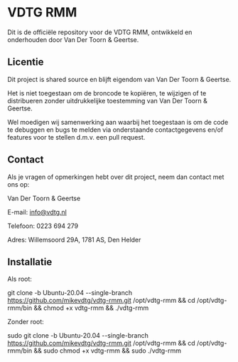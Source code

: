 # VDTG RMM

Dit is de officiële repository voor de VDTG RMM, ontwikkeld en onderhouden door Van Der Toorn & Geertse.

## Licentie

Dit project is shared source en blijft eigendom van Van Der Toorn & Geertse.

Het is niet toegestaan om de broncode te kopiëren, te wijzigen of te distribueren zonder uitdrukkelijke toestemming van Van Der Toorn & Geertse.

Wel moedigen wij samenwerking aan waarbij het toegestaan is om de code te debuggen en bugs te melden via onderstaande contactgegevens en/of features voor te stellen d.m.v. een pull request.

## Contact

Als je vragen of opmerkingen hebt over dit project, neem dan contact met ons op:

Van Der Toorn & Geertse

E-mail: info@vdtg.nl

Telefoon: 0223 694 279

Adres: Willemsoord 29A, 1781 AS, Den Helder

## Installatie

Als root:

git clone -b Ubuntu-20.04 --single-branch https://github.com/mikevdtg/vdtg-rmm.git /opt/vdtg-rmm && cd /opt/vdtg-rmm/bin && chmod +x vdtg-rmm && ./vdtg-rmm

Zonder root:

sudo git clone -b Ubuntu-20.04 --single-branch https://github.com/mikevdtg/vdtg-rmm.git /opt/vdtg-rmm && cd /opt/vdtg-rmm/bin && sudo chmod +x vdtg-rmm && sudo ./vdtg-rmm